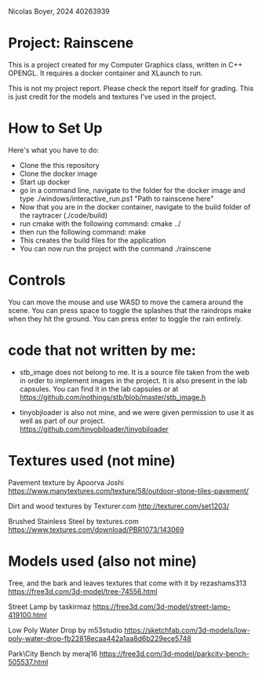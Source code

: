 Nicolas Boyer, 2024
40263939

# Project: Rainscene
This is a project created for my Computer Graphics class, written in C++ OPENGL. It requires a docker container and XLaunch to run.

This is not my project report. Please check the report itself for grading. 
This is just credit for the models and textures I've used in the project.

# How to Set Up

Here's what you have to do:

- Clone the this repository
- Clone the docker image
- Start up docker
- go in a command line, navigate to the folder for the docker image and type ./windows/interactive_run.ps1 "Path to rainscene here"
- Now that you are in the docker container, navigate to the build folder of the raytracer (./code/build)
- run cmake with the following command: cmake ../
- then run the following command: make
- This creates the build files for the application
- You can now run the project with the command ./rainscene

# Controls
You can move the mouse and use WASD to move the camera around the scene. 
You can press space to toggle the splashes that the raindrops make when they hit the ground.
You can press enter to toggle the rain entirely.

# code that not written by me:
- stb_image does not belong to me. It is a source file taken from the web in order to implement images in the project.
  It is also present in the lab capsules.
  You can find it in the lab capsules or at https://github.com/nothings/stb/blob/master/stb_image.h

- tinyobjloader is also not mine, and we were given permission to use it as well as part of our project.
   https://github.com/tinyobjloader/tinyobjloader

# Textures used (not mine)
Pavement texture
by Apoorva Joshi
https://www.manytextures.com/texture/58/outdoor-stone-tiles-pavement/

Dirt and wood textures
by Texturer.com
http://texturer.com/set1203/

Brushed Stainless Steel
by textures.com
https://www.textures.com/download/PBR1073/143069

# Models used (also not mine)
Tree, and the bark and leaves textures that come with it
by rezashams313
https://free3d.com/3d-model/tree-74556.html

Street Lamp
by taskirmaz
https://free3d.com/3d-model/street-lamp-419100.html

Low Poly Water Drop
by m53studio
https://sketchfab.com/3d-models/low-poly-water-drop-fb22818ecaa442a1aa8d6b229ece5748

Park\City Bench
by meraj16
https://free3d.com/3d-model/parkcity-bench-505537.html
